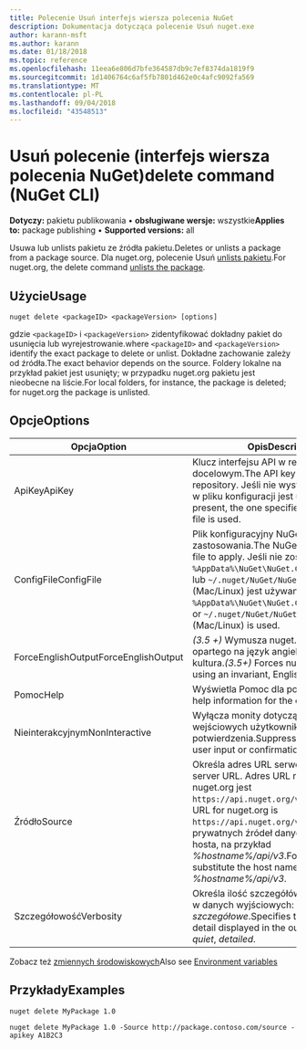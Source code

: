 ```yaml
---
title: Polecenie Usuń interfejs wiersza polecenia NuGet
description: Dokumentacja dotycząca polecenie Usuń nuget.exe
author: karann-msft
ms.author: karann
ms.date: 01/18/2018
ms.topic: reference
ms.openlocfilehash: 11eea6e806d7bfe364587db9c7ef8374da1819f9
ms.sourcegitcommit: 1d1406764c6af5fb7801d462e0c4afc9092fa569
ms.translationtype: MT
ms.contentlocale: pl-PL
ms.lasthandoff: 09/04/2018
ms.locfileid: "43548513"
---
```

# <a name="delete-command-nuget-cli"></a><span data-ttu-id="c03a3-103">Usuń polecenie (interfejs wiersza polecenia NuGet)</span><span class="sxs-lookup"><span data-stu-id="c03a3-103">delete command (NuGet CLI)</span></span>

<span data-ttu-id="c03a3-104">**Dotyczy:** pakietu publikowania &bullet; **obsługiwane wersje:** wszystkie</span><span class="sxs-lookup"><span data-stu-id="c03a3-104">**Applies to:** package publishing &bullet; **Supported versions:** all</span></span>

<span data-ttu-id="c03a3-105">Usuwa lub unlists pakietu ze źródła pakietu.</span><span class="sxs-lookup"><span data-stu-id="c03a3-105">Deletes or unlists a package from a package source.</span></span> <span data-ttu-id="c03a3-106">Dla nuget.org, polecenie Usuń [unlists pakietu](../policies/deleting-packages.md).</span><span class="sxs-lookup"><span data-stu-id="c03a3-106">For nuget.org, the delete command [unlists the package](../policies/deleting-packages.md).</span></span>

## <a name="usage"></a><span data-ttu-id="c03a3-107">Użycie</span><span class="sxs-lookup"><span data-stu-id="c03a3-107">Usage</span></span>

```cli
nuget delete <packageID> <packageVersion> [options]
```

<span data-ttu-id="c03a3-108">gdzie `<packageID>` i `<packageVersion>` zidentyfikować dokładny pakiet do usunięcia lub wyrejestrowanie.</span><span class="sxs-lookup"><span data-stu-id="c03a3-108">where `<packageID>` and `<packageVersion>` identify the exact package to delete or unlist.</span></span> <span data-ttu-id="c03a3-109">Dokładne zachowanie zależy od źródła.</span><span class="sxs-lookup"><span data-stu-id="c03a3-109">The exact behavior depends on the source.</span></span> <span data-ttu-id="c03a3-110">Foldery lokalne na przykład pakiet jest usunięty; w przypadku nuget.org pakietu jest nieobecne na liście.</span><span class="sxs-lookup"><span data-stu-id="c03a3-110">For local folders, for instance, the package is deleted; for nuget.org the package is unlisted.</span></span>

## <a name="options"></a><span data-ttu-id="c03a3-111">Opcje</span><span class="sxs-lookup"><span data-stu-id="c03a3-111">Options</span></span>

| <span data-ttu-id="c03a3-112">Opcja</span><span class="sxs-lookup"><span data-stu-id="c03a3-112">Option</span></span> | <span data-ttu-id="c03a3-113">Opis</span><span class="sxs-lookup"><span data-stu-id="c03a3-113">Description</span></span> |
| --- | --- |
| <span data-ttu-id="c03a3-114">ApiKey</span><span class="sxs-lookup"><span data-stu-id="c03a3-114">ApiKey</span></span> | <span data-ttu-id="c03a3-115">Klucz interfejsu API w repozytorium docelowym.</span><span class="sxs-lookup"><span data-stu-id="c03a3-115">The API key for the target repository.</span></span> <span data-ttu-id="c03a3-116">Jeśli nie występuje, określony w pliku konfiguracji jest używany.</span><span class="sxs-lookup"><span data-stu-id="c03a3-116">If not present, the one specified in the config file is used.</span></span> |
| <span data-ttu-id="c03a3-117">ConfigFile</span><span class="sxs-lookup"><span data-stu-id="c03a3-117">ConfigFile</span></span> | <span data-ttu-id="c03a3-118">Plik konfiguracyjny NuGet do zastosowania.</span><span class="sxs-lookup"><span data-stu-id="c03a3-118">The NuGet configuration file to apply.</span></span> <span data-ttu-id="c03a3-119">Jeśli nie zostanie określony, `%AppData%\NuGet\NuGet.Config` (Windows) lub `~/.nuget/NuGet/NuGet.Config` (Mac/Linux) jest używany.</span><span class="sxs-lookup"><span data-stu-id="c03a3-119">If not specified, `%AppData%\NuGet\NuGet.Config` (Windows) or `~/.nuget/NuGet/NuGet.Config` (Mac/Linux) is used.</span></span>|
| <span data-ttu-id="c03a3-120">ForceEnglishOutput</span><span class="sxs-lookup"><span data-stu-id="c03a3-120">ForceEnglishOutput</span></span> | <span data-ttu-id="c03a3-121">*(3.5 +)* Wymusza nuget.exe przy użyciu opartego na język angielski, niezmienna kultura.</span><span class="sxs-lookup"><span data-stu-id="c03a3-121">*(3.5+)* Forces nuget.exe to run using an invariant, English-based culture.</span></span> |
| <span data-ttu-id="c03a3-122">Pomoc</span><span class="sxs-lookup"><span data-stu-id="c03a3-122">Help</span></span> | <span data-ttu-id="c03a3-123">Wyświetla Pomoc dla polecenia.</span><span class="sxs-lookup"><span data-stu-id="c03a3-123">Displays help information for the command.</span></span> |
| <span data-ttu-id="c03a3-124">Nieinterakcyjnym</span><span class="sxs-lookup"><span data-stu-id="c03a3-124">NonInteractive</span></span> | <span data-ttu-id="c03a3-125">Wyłącza monity dotyczące danych wejściowych użytkownika lub potwierdzenia.</span><span class="sxs-lookup"><span data-stu-id="c03a3-125">Suppresses prompts for user input or confirmations.</span></span> |
| <span data-ttu-id="c03a3-126">Źródło</span><span class="sxs-lookup"><span data-stu-id="c03a3-126">Source</span></span> | <span data-ttu-id="c03a3-127">Określa adres URL serwera.</span><span class="sxs-lookup"><span data-stu-id="c03a3-127">Specifies the server URL.</span></span> <span data-ttu-id="c03a3-128">Adres URL repozytorium nuget.org jest `https://api.nuget.org/v3/index.json`.</span><span class="sxs-lookup"><span data-stu-id="c03a3-128">The URL for nuget.org is `https://api.nuget.org/v3/index.json`.</span></span> <span data-ttu-id="c03a3-129">Dla prywatnych źródeł danych, zastąp nazwę hosta, na przykład *%hostname%/api/v3*.</span><span class="sxs-lookup"><span data-stu-id="c03a3-129">For private feeds, substitute the host name, for example, *%hostname%/api/v3*.</span></span> |
| <span data-ttu-id="c03a3-130">Szczegółowość</span><span class="sxs-lookup"><span data-stu-id="c03a3-130">Verbosity</span></span> | <span data-ttu-id="c03a3-131">Określa ilość szczegółów wyświetlanych w danych wyjściowych: *normalne*, *cichy*, *szczegółowe*.</span><span class="sxs-lookup"><span data-stu-id="c03a3-131">Specifies the amount of detail displayed in the output: *normal*, *quiet*, *detailed*.</span></span> |

<span data-ttu-id="c03a3-132">Zobacz też [zmiennych środowiskowych](cli-ref-environment-variables.md)</span><span class="sxs-lookup"><span data-stu-id="c03a3-132">Also see [Environment variables](cli-ref-environment-variables.md)</span></span>

## <a name="examples"></a><span data-ttu-id="c03a3-133">Przykłady</span><span class="sxs-lookup"><span data-stu-id="c03a3-133">Examples</span></span>

```cli
nuget delete MyPackage 1.0

nuget delete MyPackage 1.0 -Source http://package.contoso.com/source -apikey A1B2C3
```
